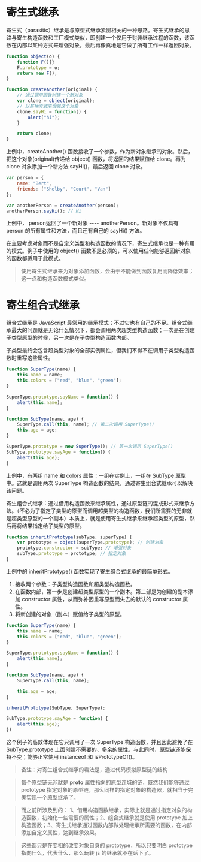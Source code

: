 # 寄生式继承

寄生式（parasitic）继承是与原型式继承紧密相关的一种思路。寄生式继承的思路与寄生构造函数和工厂模式类似，即创建一个仅用于封装继承过程的函数，该函数在内部以某种方式来增强对象，最后再像真地是它做了所有工作一样返回对象。

```javascript
function object(o) {
    function F(){}
    F.prototype = o;
    return new F();
}

function createAnother(original) {
    // 通过调用函数创建一个新对象
    var clone = object(original);  
    // 以某种方式来增强这个对象
    clone.sayHi = function() {
        alert("hi");
    }

    return clone;
}
```

上例中，createAnother() 函数接收了一个参数，作为新对象继承的对象。然后，把这个对象(original)传递给 object() 函数，将返回的结果赋值给 clone。再为 clone 对象添加一个新方法 sayHi()，最后返回 clone 对象。

```javascript
var person = {
    name: "Bert",
    friends: ["Shelby", "Court", "Van"]
};

var anotherPerson = createAnother(person);
anotherPerson.sayHi(); // Hi
```

上例中， person返回了一个新对象 ---- anotherPerson。新对象不仅具有 person 的所有属性和方法，而且还有自己的 sayHi() 方法。

在主要考虑对象而不是自定义类型和构造函数的情况下，寄生式继承也是一种有用的模式。例子中使用的 object() 函数不是必须的，可以使用任何能够返回新对象的函数都适用于此模式。

> 使用寄生式继承来为对象添加函数，会由于不能做到函数复用而降低效率；这一点和构造函数模式类似。

# 寄生组合式继承

组合式继承是 JavaScript 最常用的继承模式；不过它也有自己的不足。组合式继承最大的问题就是无论什么情况下，都会调用两次超类型构造函数；一次是在创建子类型原型的时候，另一次是在子类型构造函数内部。

子类型最终会包含超类型对象的全部实例属性，但我们不得不在调用子类型构造函数时重写这些属性。

```javascript
function SuperType(name) {
    this.name = name;
    this.colors = ["red", "blue", "green"];
}

SuperType.prototype.sayName = function() {
    alert(this.name);
}

function SubType(name, age) {
    SuperType.call(this, name); // 第二次调用 SuperType()
    this.age = age;
}

SuperType.prototype = new SuperType(); // 第一次调用 SuperType()
SubType.prototype.sayAge = function() {
    alert(this.age);
}
```

上例中，有两组 name 和 colors 属性：一组在实例上，一组在 SubType 原型中。这就是调用两次 SuperType 构造函数的结果，通过寄生组合式继承可以解决该问题。

寄生组合式继承：通过借用构造函数来继承属性，通过原型链的混成形式来继承方法。（不必为了指定子类型的原型而调用超类型的构造函数，我们所需要的无非就是超类型原型的一个副本）本质上，就是使用寄生式继承来继承超类型的原型，然后再将结果指定给子类型的原型。

```javascript
function inheritPrototype(subType, superType) {
    var prototype = object(superType.prototype); // 创建对象
    prototype.constructor = subType; // 增强对象
    subType.prototype = prototype; // 指定对象
}
```

上例中的 inheritPrototype() 函数实现了寄生组合式继承的最简单形式。

1. 接收两个参数：子类型构造函数和超类型构造函数。
2. 在函数内部，第一步是创建超类型原型的一个副本。第二部是为创建的副本添加 constructor 属性，从而弥补因重写原型而失去的默认的 constructor 属性。
3. 将新创建的对象（副本）赋值给子类型的原型。

```javascript
function SuperType(name) {
    this.name = name;
    this.colors = ["red", "blue", "green"];
}

SuperType.prototype.sayName = function() {
    alert(this.name);
}

function SubType(name, age) {
    SuperType.call(this, name);

    this.age = age;
}

inheritPrototype(SubType, SuperType);

SubType.prototype.sayAge = function( {
    alert(this.age);
})
```

这个例子的高效体现在它只调用了一次 SuperType 构造函数，并且因此避免了在 SubType.prototype 上面创建不需要的、多余的属性。与此同时，原型链还能保持不变；能够正常使用 instanceof 和 isPrototypeOf()。

> 备注：对寄生组合式继承的看法是，通过代码模拟原型链的结构

> 每个原型链无非就是 **proto** 属性指向的原型连城的链，既然我们能够通过 prototype 指定对象的原型链，那么同样的指定对象的构造器，就相当于完美实现一个原型继承了。

> 而之前所涉及到的： 1、借用构造函数继承，实际上就是通过指定对象的构造函数，初始化一些需要的属性；2、组合式继承就是使用 prototype 加上 构造函数；3、寄生式继承通过函数内部做处理继承所需要的函数，在内部添加自定义属性，达到继承效果。

> 这些都只是在变相的改变对象自身的 prototype，所以只要明白 prototype 指向什么，代表什么，那么玩转 js 的继承就不在话下了。
